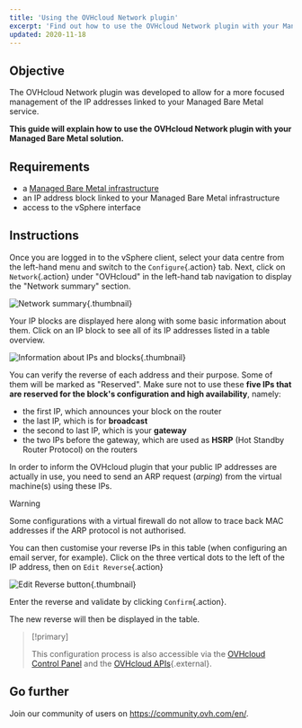 ```yaml
---
title: 'Using the OVHcloud Network plugin'
excerpt: 'Find out how to use the OVHcloud Network plugin with your Managed Bare Metal'
updated: 2020-11-18
---
```


## Objective

The OVHcloud Network plugin was developed to allow for a more focused management of the IP addresses linked to your Managed Bare Metal service.

**This guide will explain how to use the OVHcloud Network plugin with your Managed Bare Metal solution.**

## Requirements

- a [Managed Bare Metal infrastructure](https://www.ovhcloud.com/asia/managed-bare-metal/)
- an IP address block linked to your Managed Bare Metal infrastructure
- access to the vSphere interface

## Instructions

Once you are logged in to the vSphere client, select your data centre from the left-hand menu and switch to the `Configure`{.action} tab. Next, click on `Network`{.action} under "OVHcloud" in the left-hand tab navigation to display the "Network summary" section.

![Network summary](images/ovhcloudplugin_01.png){.thumbnail}

Your IP blocks are displayed here along with some basic information about them. Click on an IP block to see all of its IP addresses listed in a table overview.

![Information about IPs and blocks](images/ovhcloudplugin_02.png){.thumbnail}

You can verify the reverse of each address and their purpose. Some of them will be marked as "Reserved". Make sure not to use these **five IPs that are reserved for the block's configuration and high availability**, namely:

- the first IP, which announces your block on the router
- the last IP, which is for **broadcast**
- the second to last IP, which is your **gateway**
- the two IPs before the gateway, which are used as **HSRP** (Hot Standby Router Protocol) on the routers

In order to inform the OVHcloud plugin that your public IP addresses are actually in use, you need to send an ARP request (_arping_) from the virtual machine(s) using these IPs. 

> [!warning]
> Some configurations with a virtual firewall do not allow to trace back MAC addresses if the ARP protocol is not authorised.
>

You can then customise your reverse IPs in this table (when configuring an email server, for example). Click on the three vertical dots to the left of the IP address, then on `Edit Reverse`{.action} 

![Edit Reverse button](images/ovhcloudplugin_03.png){.thumbnail}

Enter the reverse and validate by clicking `Confirm`{.action}.

The new reverse will then be displayed in the table.

> [!primary]
>
> This configuration process is also accessible via the [OVHcloud Control Panel](/links/manager) and the [OVHcloud APIs](https://ca.api.ovh.com/){.external}. 
> 

## Go further

Join our community of users on <https://community.ovh.com/en/>.
